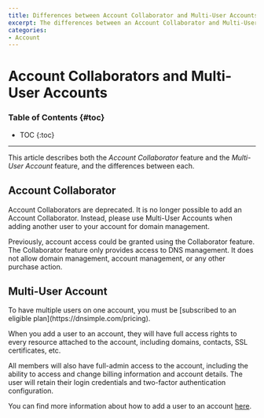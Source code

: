 ```yaml
---
title: Differences between Account Collaborator and Multi-User Accounts
excerpt: The differences between an Account Collaborator and Multi-User Accounts.
categories:
- Account
---
```


# Account Collaborators and Multi-User Accounts

### Table of Contents {#toc}

* TOC
{:toc}

---

This article describes both the *Account Collaborator* feature and the *Multi-User Account* feature, and the differences between each.


## Account Collaborator

<warning>
Account Collaborators are deprecated. It is no longer possible to add an Account Collaborator. Instead, please use Multi-User Accounts when adding another user to your account for domain management.
</warning>

Previously, account access could be granted using the Collaborator feature. The Collaborator feature only provides access to DNS management. It does not allow domain management, account management, or any other purchase action.


## Multi-User Account

<info>
To have multiple users on one account, you must be [subscribed to an eligible plan](https://dnsimple.com/pricing).
</info>

When you add a user to an account, they will have full access rights to every resource attached to the account, including domains, contacts, SSL certificates, etc.

All members will also have full-admin access to the account, including the ability to access and change billing information and account details. The user will retain their login credentials and two-factor authentication configuration.

You can find more information about how to add a user to an account [here](/articles/account-users/).
